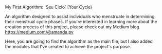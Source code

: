 My First Algorithm: 'Seu Ciclo' (Your Cycle)

An algorithm designed to assist individuals who menstruate in determining their menstrual cycle phases. If you're interested in learning more about the creation process of this project, please check out my Medium blog.
https://medium.com/@amanda.py

Here, you are going to find the algorithm as the main file, but I also added the modules that I've created to achieve the project's purpose.
